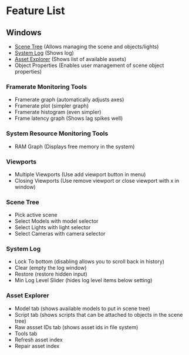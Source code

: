 # Feature List

## Windows
- [Scene Tree](#scene-tree) (Allows managing the scene and objects/lights)
- [System Log](#system-log) (Shows log)
- [Asset Explorer](#asset-explorer) (Shows list of available assets)
- Object Properties (Enables user management of scene object properties)

### Framerate Monitoring Tools
- Framerate graph (automatically adjusts axes)
- Framerate plot (simpler graph)
- Framerate histogram (even simpler)
- Frame latency graph (Shows lag spikes well)

### System Resource Monitoring Tools
- RAM Graph (Displays free memory in the system)

### Viewports
- Multiple Viewports (Use add viewport button in menu)
- Closing Viewports (Use remove viewport or close viewport with x in window)

### Scene Tree
- Pick active scene
- Select Models with model selector
- Select Lights with light selector
- Select Cameras with camera selector

### System Log
- Lock To bottom (disabling allows you to scroll back in history)
- Clear (empty the log window)
- Restore (restore hidden input)
- Min Log Level Slider (hides log level items below setting)

### Asset Explorer
- Model tab (shows available models to put in scene tree)
- Script tab (shows scripts that can be attached to objects in the scene tree)
- Raw assset IDs tab (shows asset ids in file system)
- Tools tab
 - Refresh asset index
 - Repair asset index

